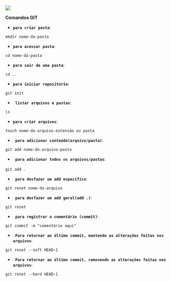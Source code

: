 <img src="https://eliascastroblog.files.wordpress.com/2017/10/logo_git.png">

**Comandos GIT**

- **``para criar pasta``**:

``mkdir nome-da-pasta``

- **``para acessar pasta``**:

``cd nome-da-pasta``

- **``para sair de uma pasta``**:

``cd ..``

- **`` para iniciar repositório ``**:

``git init``

- **`` listar arquivos e pastas``**:

``ls``

- **`` para criar arquivos ``**:

``touch nome-do-arquivo.extensão ou pasta``

- **`` para adicionar conteúdo(arquivo/pasta)``**:

``git add nome-do-arquivo-pasta``

- **`` para adicionar todos os arquivos/pastas``**:

``git add ``.

- **`` para desfazer um add específico``**:

``git reset nome-do-arquivo``

- **`` para desfazer um add geral(add .)``**:

``git reset``

- **`` para registrar o comentário (commit)``**:

``git commit -m "comentário aqui"``

- **`` Para retornar ao último commit, mantendo as alterações feitas nos arquivos``**:

``git reset --soft HEAD~1``

- **`` Para retornar ao último commit, removendo as alterações feitas nos arquivos``**:

``git reset --hard HEAD~1``
